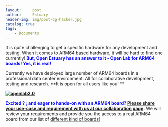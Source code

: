 ```yaml
---
layout:     post
author:     Estuary
header-img: img/post-bg-hacker.jpg
catalog: true
tags:
    - Documents
---
```


It is quite challenging to get a specific hardware for any development and testing. When it comes to ARM64 based hardware, it will be hard to find one currently! <span style="color: #0000ff;">**But, Open Estuary has an answer to it - Open Lab for ARM64 boards! Yes, it is real!**</span>

Currently we have deployed large number of ARM64 boards in a professional data center environment. All for collaborative development, testing and research. **It is open for all users like you! **

**[![openlab2.0](https://raw.githubusercontent.com/open-estuary/open-estuary.github.io/master/img/openlab2.0-200x300.jpg)](https://raw.githubusercontent.com/open-estuary/open-estuary.github.io/master/img/openlab2.0.jpg)**

<span style="color: #0000ff;">**Excited ? ; and eager to hands-on with an ARM64 board? [Please share your use-case and requirement with us at our collaboration page](https://github.com/open-estuary/estuary/issues/new).**</span> We will review your requirements and provide you the access to a real ARM64 board from our list of [different kind of boards!]({{site.baseurl}}/Tags/#Hardware%20Boards)

&nbsp;
